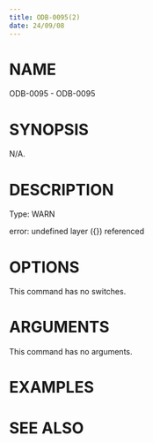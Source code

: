 ```yaml
---
title: ODB-0095(2)
date: 24/09/08
---
```


# NAME

ODB-0095 - ODB-0095

# SYNOPSIS

N/A.

# DESCRIPTION

Type: WARN

error: undefined layer ({}) referenced

# OPTIONS

This command has no switches.

# ARGUMENTS

This command has no arguments.

# EXAMPLES

# SEE ALSO
